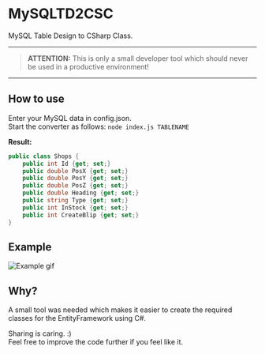 # MySQLTD2CSC
MySQL Table Design to CSharp Class.

---

> **ATTENTION:** This is only a small developer tool which should never be used in a productive environment! 

---

## How to use
Enter your MySQL data in config.json.  
Start the converter as follows: `node index.js TABLENAME`

**Result:**
```cs
public class Shops {
    public int Id {get; set;}
    public double PosX {get; set;}
    public double PosY {get; set;}
    public double PosZ {get; set;}
    public double Heading {get; set;}
    public string Type {get; set;}
    public int InStock {get; set;}
    public int CreateBlip {get; set;}
}
```
## Example
![Example gif](https://i.imgur.com/St1JDzE.gif)
## Why?
A small tool was needed which makes it easier to create the required classes for the EntityFramework using C#.
  
Sharing is caring. :)  
Feel free to improve the code further if you feel like it. 
